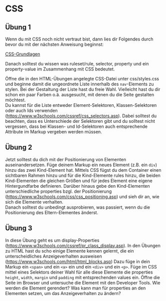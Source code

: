 # CSS

## Übung 1

Wenn du mit CSS noch nicht vertraut bist, dann lies dir Folgendes durch bevor du mit der nächsten Anweisung beginnst:

<a href="https://developer.mozilla.org/en-US/docs/Learn/Getting_started_with_the_web/CSS_basics">CSS-Grundlagen</a>

Danach solltest du wissen was ruleset/rule, selector, property und ein property-value im Zusammenhang mit CSS bedeutet.

Öffne die in den HTML-Übungen angelegte CSS-Datei unter css/styles.css und beginne damit die ungeordnete Liste innerhalb des `nav`-Elements zu stylen. Bei der Gestaltung der Liste hast du freie Wahl. Vielleicht hast du dir schon ein paar Farben o.ä. ausgesucht, mit denen du die Seite gestalten möchtest.  
Du kannst für die Liste entweder Element-Selektoren, Klassen-Selektoren oder auch Ids verwenden (https://www.w3schools.com/cssref/css_selectors.asp). Dabei solltest du beachten, dass es Unterschiede der Selektoren gibt und du solltest nicht vergessen, dass bei Klassen- und Id-Selektoren auch entsprechende Attribute im Markup vergeben werden müssen.

## Übung 2

Jetzt solltest du dich mit der Positionierung von Elementen auseinandersetzen. Füge deinem Markup ein neues Element (z.B. ein `div`) hinzu das zwei Kind-Element hat. Mittels CSS fügst du dem Container einen sichtbaren Rahmen hinzu und für die Kind-Elemente rules hinzu, die beiden Kind-Elementen die gleichen Größen und für jedes Element eine eigene Hintergundfarbe definieren. Darüber hinaus gebe den Kind-Elementen unterschiedliche properties bzgl. der Positionierung (https://www.w3schools.com/css/css_positioning.asp) und sieh dir an, wie sich die Elemente verhalten.  
Danach solltest du unbedingt ausprobieren, was passiert, wenn du die Positionierung des Eltern-Elementes änderst.

## Übung 3

In diese Übung geht es um display-Properties (https://www.w3schools.com/cssref/pr_class_display.asp). In den Übungen zu HTML hast du scho einige Elemente kennen gelernt, die ein unterscheidliches Anzeigeverhalten ausweisen (https://www.w3schools.com/html/html_blocks.asp) Dazu füge in dein Markup ein `<span>` und ein `<a>` ein und ein `<div>` und ein `<p>`. Füge im CSS mittel eines Selektors deiner Wahl für alle diese Elemente die properties `height`, `width`, `margin` und `padding` mit entsprechenden values ein. Öffne die Seite im Browser und untersuche die Element mit den Developer Tools. Wie werden die Element gerendert? Was kann man für properties an den Elementen setzen, um das Anzeigeverhalten zu ändern?